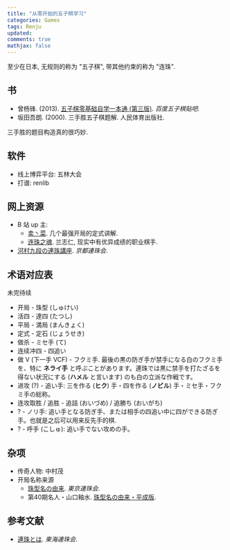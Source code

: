 ```yaml
---
title: "从零开始的五子棋学习"
categories: Games
tags: Renju
updated:
comments: true
mathjax: false
---
```


至少在日本, 无规则的称为 "五子棋", 带其他约束的称为 "连珠".

<!-- more -->

## 书

- 曾杨锋. (2013). [五子棋零基础自学一本通 (第三版)](https://shiina18.github.io/assets/docs/五子棋零基础自学一本通.pdf). *百度五子棋贴吧*.
- 坂田吾朗. (2000). 三手胜五子棋题解. 人民体育出版社.

三手胜的题目构造真的很巧妙.

## 软件

- 线上博弈平台: 五林大会
- 打谱: renlib

## 网上资源

- B 站 up 主:
    - [卖丶菜](https://space.bilibili.com/28742590). 几个最强开局的定式讲解.
    - [连珠之魂](https://space.bilibili.com/135341585/). 兰志仁, 现实中有优异成绩的职业棋手.
- [河村九段の連珠講座](http://www.kyogo.org/contents/kouza.html). *京都連珠会*.

## 术语对应表

未完待续

- 开局 - 珠型 (しゅけい)
- 活四 - 達四 (たつし)
- 平局 - 満局 (まんきょく)
- 定式 - 定石 (じょうせき)
- 做杀 - ミセ手 (て)
- 连续冲四 - 四追い
- 做 V (下一手 VCF) - フクミ手. 最後の黒の防ぎ手が禁手になる白のフクミ手を、特に **ネライ手** と呼ぶことがあります。連珠では黒に禁手を打たざるを得ない状況にする (**ハメル** と言います) のも白の立派な作戦です。
- 进攻 (?) - 追い手: 三を作る (**ヒク**) 手・四を作る (**ノビル**) 手・ミセ手・フクミ手の総称。
- 连攻取胜 / 追胜 - 追詰 (おいづめ) / 追勝ち (おいがち)
- ? - ノリ手: 追い手となる防ぎ手、または相手の四追い中に四ができる防ぎ手。也就是之后可以用来反先手的棋.
- ? - 呼手 (こしゅ): 追い手でない攻めの手。

## 杂项

- 传奇人物: 中村茂
- 开局名称来源 
    - [珠型名の由来](http://renju.jp/db/dictionary/syukei/). *東京連珠会*.
    - 第40期名人・山口釉水. [珠型名の由来・平成版](http://table28.renju.info/PageVisitor/Essay/NicknameOfOpenings.php).

## 参考文献

- [連珠とは](http://tokai-renjukai.pya.jp/info/Renju.html). *東海連珠会*.